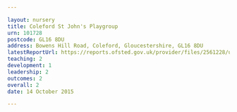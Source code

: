 ```yaml
---

layout: nursery
title: Coleford St John's Playgroup
urn: 101728
postcode: GL16 8DU
address: Bowens Hill Road, Coleford, Gloucestershire, GL16 8DU
latestReportUrl: https://reports.ofsted.gov.uk/provider/files/2561228/urn/101728.pdf
teaching: 2
development: 1
leadership: 2
outcomes: 2
overall: 2
date: 14 October 2015

---
```

